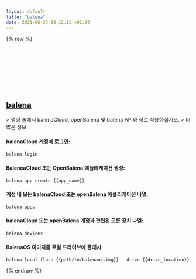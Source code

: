 ```yaml
---
layout: default
title: "balena"
date: 2021-06-25 18:12:13 +02:00
---
```

{% raw %}
<h2 id="balena">
  <a href="/ko/common/balena.html">balena</a> <a href="#balena"><svg class="icon">
    <use href="/assets/images/unicode_sprite.svg#link" />
  </svg></a>
</h2>
> 명령 줄에서 balenaCloud, openBalena 및 balena API와 상호 작용하십시오.
> 더 많은 정보: <https://www.balena.io/docs/reference/cli/>.

#### balenaCloud 계정에 로그인:
```shell
balena login
```
#### BalencaCloud 또는 OpenBalena 애플리케이션 생성:
```shell
balena app create {{app_name}}
```
#### 계정 내 모든 balenaCloud 또는 openBalena 애플리케이션 나열:
```shell
balena apps
```
#### balenaCloud 또는 openBalena 계정과 관련된 모든 장치 나열:
```shell
balena devices
```
#### BalenaOS 이미지를 로컬 드라이브에 플래시:
```shell
balena local flash {{path/to/balenaos.img}} --drive {{drive_location}}
```
{% endraw %}